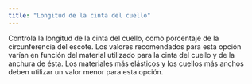 ```yaml
---
title: "Longitud de la cinta del cuello"
---
```


Controla la longitud de la cinta del cuello, como porcentaje de la circunferencia del escote. Los valores recomendados para esta opción varían en función del material utilizado para la cinta del cuello y de la anchura de ésta. Los materiales más elásticos y los cuellos más anchos deben utilizar un valor menor para esta opción.

